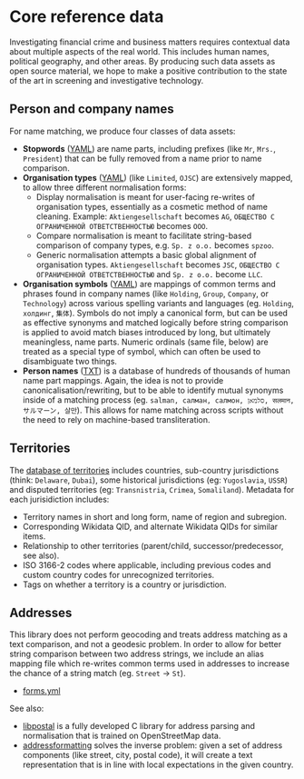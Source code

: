# Core reference data

Investigating financial crime and business matters requires contextual data about multiple aspects of the real world. This includes human names, political geography, and other areas. By producing such data assets as open source material, we hope to make a positive contribution to the state of the art in screening and investigative technology.

## Person and company names

For name matching, we produce four classes of data assets:

* **Stopwords** ([YAML](https://github.com/opensanctions/rigour/blob/main/resources/names/stopwords.yml)) are name parts, including prefixes (like `Mr`, `Mrs.`, `President`) that can be fully removed from a name prior to name comparison.
* **Organisation types** ([YAML](https://github.com/opensanctions/rigour/blob/main/resources/names/org_types.yml)) (like `Limited`, `OJSC`) are extensively mapped, to allow three different normalisation forms: 
  - Display normalisation is meant for user-facing re-writes of organisation types, essentially as a cosmetic method of name cleaning. Example: `Aktiengesellschaft` becomes `AG`, `ОБЩЕСТВО С ОГРАНИЧЕННОЙ ОТВЕТСТВЕННОСТЬЮ` becomes `ООО`. 
  - Compare normalisation is meant to facilitate string-based comparison of company types, e.g. `Sp. z o.o.` becomes `spzoo`. 
  - Generic normalisation attempts a basic global alignment of organisation types. `Aktiengesellschaft` becomes `JSC`, `ОБЩЕСТВО С ОГРАНИЧЕННОЙ ОТВЕТСТВЕННОСТЬЮ` and  `Sp. z o.o.` become `LLC`.
* **Organisation symbols** ([YAML](https://github.com/opensanctions/rigour/blob/main/resources/names/symbols.yml)) are mappings of common terms and phrases found in company names (like `Holding`, `Group`, `Company`, or `Technology`) across various spelling variants and languages (eg. `Holding`, `холдинг`, `集体`). Symbols do not imply a canonical form, but can be used as effective synonyms and matched logically before string comparison is applied to avoid match biases introduced by long, but ultimately meaningless, name parts. Numeric ordinals (same file, below) are treated as a special type of symbol, which can often be used to disambiguate two things.
* **Person names** ([TXT](https://github.com/opensanctions/rigour/blob/main/rigour/data/names/persons.txt)) is a database of hundreds of thousands of human name part mappings. Again, the idea is not to provide canonicalisation/rewriting, but to be able to identify mutual synonyms inside of a matching process (eg. `salman, салман, салмон, סלמאן, सलमान, サルマーン, 살만`). This allows for name matching across scripts without the need to rely on machine-based transliteration. 

## Territories

The [database of territories](https://github.com/opensanctions/rigour/tree/main/resources/territories) includes countries, sub-country jurisdictions (think: `Delaware`, `Dubai`), some historical jurisdictions (eg: `Yugoslavia`, `USSR`) and disputed territories (eg: `Transnistria`, `Crimea`, `Somaliland`). Metadata for each jurisidiction includes:

* Territory names in short and long form, name of region and subregion.
* Corresponding Wikidata QID, and alternate Wikidata QIDs for similar items.
* Relationship to other territories (parent/child, successor/predecessor, see also).
* ISO 3166-2 codes where applicable, including previous codes and custom country codes for unrecognized territories.
* Tags on whether a territory is a country or jurisdiction.

## Addresses

This library does not perform geocoding and treats address matching as a text comparison, and not a geodesic problem. In order to allow for better string comparison between two address strings, we include an alias mapping file which re-writes common terms used in addresses to increase the chance of a string match (eg. `Street` -> `St`). 

* [forms.yml](https://github.com/opensanctions/rigour/blob/main/resources/addresses/forms.yml)

See also: 

* [libpostal](https://github.com/openvenues/libpostal) is a fully developed C library for address parsing and normalisation that is trained on OpenStreetMap data.
* [addressformatting](https://github.com/OpenCageData/address-formatting) solves the inverse problem: given a set of address components (like street, city, postal code), it will create a text representation that is in line with local expectations in the given country.